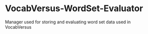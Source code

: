 # VocabVersus-WordSet-Evaluator
 Manager used for storing and evaluating word set data used in VocabVersus
